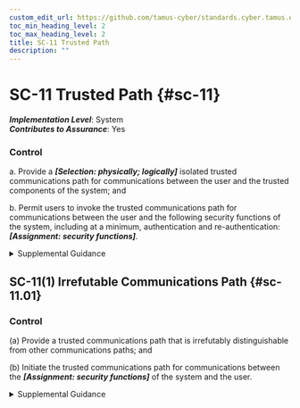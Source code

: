 ```yaml
---
custom_edit_url: https://github.com/tamus-cyber/standards.cyber.tamus.edu/tree/main/static/content/tamus.edu/TAMUS_profile.xml
toc_min_heading_level: 2
toc_max_heading_level: 2
title: SC-11 Trusted Path
description: ""
---
```


# SC-11 Trusted Path {#sc-11}

_**Implementation Level**_: System\
_**Contributes to Assurance**_: Yes

### Control

a. Provide a _**[Selection: physically; logically]**_ isolated trusted communications path for communications between the user and the trusted components of the system; and

b. Permit users to invoke the trusted communications path for communications between the user and the following security functions of the system, including at a minimum, authentication and re-authentication: _**[Assignment: security functions]**_.

<details>
  <summary>Supplemental Guidance</summary>

a. Provide a _**[Selection: physically; logically]**_ isolated trusted communications path for communications between the user and the trusted components of the system; and

b. Permit users to invoke the trusted communications path for communications between the user and the following security functions of the system, including at a minimum, authentication and re-authentication: _**[Assignment: security functions]**_.

</details>

## SC-11(1) Irrefutable Communications Path {#sc-11.01}

### Control

(a) Provide a trusted communications path that is irrefutably distinguishable from other communications paths; and

(b) Initiate the trusted communications path for communications between the _**[Assignment: security functions]**_ of the system and the user.

<details>
  <summary>Supplemental Guidance</summary>

(a) Provide a trusted communications path that is irrefutably distinguishable from other communications paths; and

(b) Initiate the trusted communications path for communications between the _**[Assignment: security functions]**_ of the system and the user.

</details>

